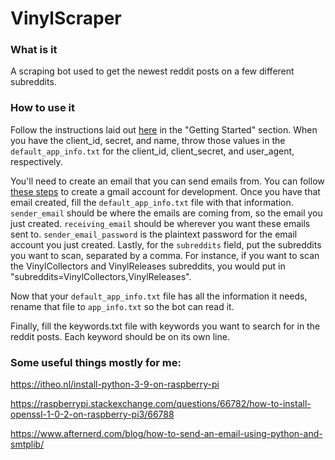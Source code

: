 # VinylScraper

### What is it
A scraping bot used to get the newest reddit posts on a few different subreddits.

### How to use it
Follow the instructions laid out [here](https://towardsdatascience.com/scraping-reddit-data-1c0af3040768) in the "Getting Started" section.  When you have the client_id, secret, and name, throw those values in the `default_app_info.txt` for the client_id, client_secret, and user_agent, respectively.

You'll need to create an email that you can send emails from.  You can follow [these steps](https://realpython.com/python-send-email/#option-1-setting-up-a-gmail-account-for-development) to create a gmail account for development.
Once you have that email created, fill the `default_app_info.txt` file with that information.  `sender_email` should be where the emails are coming from, so the email you just created.  `receiving_email` should be wherever you want these emails sent to. `sender_email_password` is the plaintext password for the email account you just created.  Lastly, for the `subreddits` field, put the subreddits you want to scan, separated by a comma.  For instance, if you want to scan the VinylCollectors and VinylReleases subreddits, you would put in "subreddits=VinylCollectors,VinylReleases".

Now that your `default_app_info.txt` file has all the information it needs, rename that file to `app_info.txt` so the bot can read it.

Finally, fill the keywords.txt file with keywords you want to search for in the reddit posts.  Each keyword should be on its own line.

### Some useful things mostly for me:

https://itheo.nl/install-python-3-9-on-raspberry-pi

https://raspberrypi.stackexchange.com/questions/66782/how-to-install-openssl-1-0-2-on-raspberry-pi3/66788

https://www.afternerd.com/blog/how-to-send-an-email-using-python-and-smtplib/
